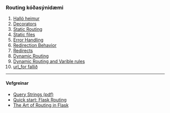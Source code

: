 ### Routing kóðasýnidæmi
1. [Halló heimur](halloheimur.md)
1. [Decorators](0_decorators.md)
1. [Static Routing](1_staticRoutes.py) 
1. [Static files](7_staticFiles.py)
1. [Error Handling](5_errorHandlingStatusCodes.py)
1. [Redirection Behavior](2_redirectionBehavior.py)
1. [Redirects](6_redirects.py)
1. [Dynamic Routing](3_dynamicRoutes.py)
1. [Dynamic Routing and Varible rules](4_dynamicRoutesVariableRules.py)
1. [url_for fallið](8_urlfor.py)

<!-- 
bæta við fleiri kóðasýnidæmum
- return string með multiple arguemnts, breytur, dictionary, https://pythonbasics.org/flask-tutorial-routes/
- {{ url_for('static', filename='style.css') }} # nota í template, búa til sýnidæmi þar sem þetta er sett í href 
-->

---

#### Vefgreinar 

- [Query Strings (pdf)](https://github.com/vefthroun/Namsefni/blob/main/1-HTTPS/QueryString_GETRequest_Routing.pdf)
- [Quick start: Flask Routing](https://flask.palletsprojects.com/en/2.2.x/quickstart/#routing)
- [The Art of Routing in Flask](https://hackersandslackers.com/flask-routes)
